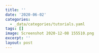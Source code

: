 ```yaml
---
title: ''
date: '2020-06-02'
categories:
  - _data/categories/tutorials.yaml
tags: []
image: Screenshot 2020-12-08 155510.png
excerpt: ''
layout: post
---
```


